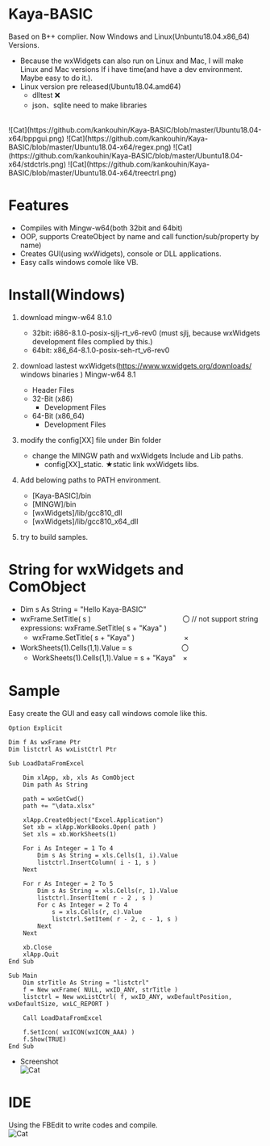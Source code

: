 # Kaya-BASIC
Based on B++ complier. Now Windows and Linux(Unbuntu18.04.x86_64) Versions.
- Because the wxWidgets can also run on Linux and Mac, I will make Linux and Mac versions If i have time(and have a dev environment. Maybe easy to do it.).
- Linux version pre released(Ubuntu18.04.amd64) 
   - dlltest ❌
   - json、sqlite  need to make libraries 
<br>
  ![Cat](https://github.com/kankouhin/Kaya-BASIC/blob/master/Ubuntu18.04-x64/bppgui.png)
  ![Cat](https://github.com/kankouhin/Kaya-BASIC/blob/master/Ubuntu18.04-x64/regex.png)
![Cat](https://github.com/kankouhin/Kaya-BASIC/blob/master/Ubuntu18.04-x64/stdctrls.png)
  ![Cat](https://github.com/kankouhin/Kaya-BASIC/blob/master/Ubuntu18.04-x64/treectrl.png)

  

# Features
 - Compiles with Mingw-w64(both 32bit and 64bit)
 - OOP, supports CreateObject by name and call function/sub/property by name)
 - Creates GUI(using wxWidgets), console or DLL applications.
 - Easy calls windows comole like VB.
 
# Install(Windows)
 1. download mingw-w64 8.1.0
    - 32bit: i686-8.1.0-posix-sjlj-rt_v6-rev0  (must sjlj, because wxWidgets development files complied by this.)
    - 64bit: x86_64-8.1.0-posix-seh-rt_v6-rev0 
 2. download lastest wxWidgets(https://www.wxwidgets.org/downloads/  windows binaries ) Mingw-w64 8.1
     -  Header Files
     - 32-Bit (x86)
         - Development Files
     - 64-Bit (x86_64)
         - Development Files
  3. modify the config[XX] file under Bin folder
     - change the MINGW path and wxWidgets Include and Lib paths.
        - config[XX]_static. ★static link wxWidgets libs.
  4. Add belowing paths to PATH environment.
     - [Kaya-BASIC]/bin
     - [MINGW]/bin 
     - [wxWidgets]/lib/gcc810_dll
     - [wxWidgets]/lib/gcc810_x64_dll 
  
  5. try to build samples.

# String for wxWidgets and ComObject
  - Dim s As String = "Hello Kaya-BASIC"
  - wxFrame.SetTitle( s )　　　　　　　　　　　　　〇 // not support string expressions: wxFrame.SetTitle( s + "Kaya" )
     - wxFrame.SetTitle( s + "Kaya" )　　　　　　　×
  - WorkSheets(1).Cells(1,1).Value = s　　　　　　　〇
     - WorkSheets(1).Cells(1,1).Value = s + "Kaya"　×

# Sample 
 Easy create the GUI and easy call windows comole like this.
```
Option Explicit

Dim f As wxFrame Ptr
Dim listctrl As wxListCtrl Ptr

Sub LoadDataFromExcel
	
	Dim xlApp, xb, xls As ComObject
	Dim path As String
	
	path = wxGetCwd()
	path += "\data.xlsx"
	
	xlApp.CreateObject("Excel.Application")
	Set xb = xlApp.WorkBooks.Open( path )
	Set xls = xb.WorkSheets(1)
	
	For i As Integer = 1 To 4
		Dim s As String = xls.Cells(1, i).Value
		listctrl.InsertColumn( i - 1, s )
	Next
	
	For r As Integer = 2 To 5
		Dim s As String = xls.Cells(r, 1).Value
		listctrl.InsertItem( r - 2 , s )
		For c As Integer = 2 To 4
			s = xls.Cells(r, c).Value
			listctrl.SetItem( r - 2, c - 1, s )
		Next
	Next
	
	xb.Close
	xlApp.Quit
End Sub

Sub Main
	Dim strTitle As String = "listctrl"
	f = New wxFrame( NULL, wxID_ANY, strTitle )
	listctrl = New wxListCtrl( f, wxID_ANY, wxDefaultPosition, wxDefaultSize, wxLC_REPORT )
	
	Call LoadDataFromExcel
	
	f.SetIcon( wxICON(wxICON_AAA) )
	f.Show(TRUE)
End Sub
```
 - Screenshot<br>
 ![Cat](https://github.com/kankouhin/Kaya-BASIC/blob/master/samples/wxGUI/gui%26comole/screenshot.png)
 
# IDE
 Using the FBEdit to write codes and compile.<br>
 ![Cat](https://github.com/kankouhin/Kaya-BASIC/blob/master/FBEdit-For-KayaBASIC/FBEdit.png)
